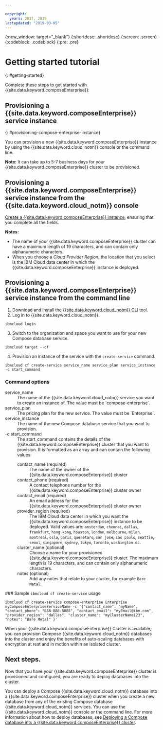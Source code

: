 ```yaml
---

copyright:
  years: 2017, 2019
lastupdated: "2019-03-05"
---
```


{:new_window: target="_blank"}
{:shortdesc: .shortdesc}
{:screen: .screen}
{:codeblock: .codeblock}
{:pre: .pre}

# Getting started tutorial
{: #getting-started}

Complete these steps to get started with {{site.data.keyword.composeEnterprise}}:

## Provisioning a {{site.data.keyword.composeEnterprise}} service instance
{: #provisioning-compose-enterprise-instance}

You can provision a new {{site.data.keyword.composeEnterprise}} instance by using the {{site.data.keyword.cloud_notm}} console or the command line.

**Note:** It can take up to 5-7 business days for your {{site.data.keyword.composeEnterprise}} cluster to be provisioned.

## Provisioning a {{site.data.keyword.composeEnterprise}} service instance from the {{site.data.keyword.cloud_notm}} console

[Create a {{site.data.keyword.composeEnterprise}} instance](https://{DomainName}/catalog/compose-enterprise/), ensuring that you complete all the fields.

**Notes:**
- The name of your {{site.data.keyword.composeEnterprise}} cluster can have a maximum length of 19 characters, and can contain only alphanumeric characters.
- When you choose a *Cloud Provider Region*, the location that you select is the IBM Cloud data center in which the {{site.data.keyword.composeEnterprise}} instance is deployed.


## Provisioning a {{site.data.keyword.composeEnterprise}} service instance from the command line

1. Download and install the [{{site.data.keyword.cloud_notm}} CLI](/docs/cli/reference/ibmcloud?topic=cloud-cli-install-ibmcloud-cli) tool.
2. Log in to {{site.data.keyword.cloud_notm}}.

  ```
  ibmcloud login
  ```

3. Switch to the organization and space you want to use for your new Compose database service.

  ```
  ibmcloud target --cf
  ```

4. Provision an instance of the service with the `create-service` command.

  ```
  ibmcloud cf create-service service_name service_plan service_instance -c start_command
  ```

### Command options

  <dl>
    <dt>service_name</dt>
    <dd>
    The name of the {{site.data.keyword.cloud_notm}} service you want to create an instance of. The value must be `compose-enterprise`.
    </dd>
    <dt>service_plan</dt>
    <dd>
    The pricing plan for the new service. The value must be `Enterprise`.
    </dd>
    <dt>service_instance</dt>
    <dd>
    The name of the new Compose database service that you want to provision.
    </dd>
    <dt>-c start_command</dt>
    <dd>
    The start_command contains the details of the {{site.data.keyword.composeEnterprise}} cluster that you want to provision. It is formatted as an array and can contain the following values:
      <dl>
        <dt>contact_name (required)</dt>
        <dd>
        The name of the owner of the {{site.data.keyword.composeEnterprise}} cluster
        </dd>
        <dt>contact_phone (required)</dt>
        <dd>
        A contact telephone number for the {{site.data.keyword.composeEnterprise}} cluster owner
        </dd>
        <dt>contact_email (required)</dt>
        <dd>
        An email address for the {{site.data.keyword.composeEnterprise}} cluster owner
        </dd>
        <dt>provider_region (required)</dt>
        <dd>
        The IBM Cloud data center in which you want the {{site.data.keyword.composeEnterprise}} instance to be deployed. Valid values are: <code>amsterdam</code>, <code>chennai</code>, <code>dallas</code>, <code>frankfurt</code>, <code>hong kong</code>, <code>houston</code>, <code>london</code>, <code>melbourne</code>, <code>milan</code>, <code>montreal</code>, <code>oslo</code>, <code>paris</code>, <code>queretaro</code>, <code>san jose</code>, <code>sao paulo</code>, <code>seattle</code>, <code>seoul</code>, <code>singapore</code>, <code>sydney</code>, <code>tokyo</code>, <code>toronto</code>, <code>washington dc</code>.
        </dd>
        <dt>cluster_name (optional)</dt>
        <dd>
        Choose a name for your provisioned {{site.data.keyword.composeEnterprise}} cluster. The maximum length is 19 characters, and can contain only alphanumeric characters.
        </dd>
        <dt>notes (optional)</dt>
        <dd>
        Add any notes that relate to your cluster, for example <code>Bare Metal</code>.
        </dd>
      </dl>
    </dd>
  </dl>

### Sample `ibmcloud cf create-service` usage

```
ibmcloud cf create-service compose-enterprise Enterprise myComposeEnterpriseServiceName -c '{"contact_name": "myName", "contact_phone": "888-888-8888", "contact_email": "myEmail@ibm.com", "provider_region": "dallas", "cluster_name": "myClusterName123", "notes": "Bare Metal" }'
```

When your {{site.data.keyword.composeEnterprise}} Cluster is available, you can provision Compose {{site.data.keyword.cloud_notm}} databases into the cluster and enjoy the benefits of auto-scaling databases with encryption at rest and in motion within an isolated cluster.

## Next steps.

Now that you have your {{site.data.keyword.composeEnterprise}} cluster is provisioned and configured, you are ready to deploy databases into the cluster.

You can deploy a Compose {{site.data.keyword.cloud_notm}} database into a {{site.data.keyword.composeEnterprise}} cluster when you create a new database from any of the existing Compose database {{site.data.keyword.cloud_notm}} services. You can use the {{site.data.keyword.cloud_notm}} console or the command line. For more information about how to deploy databases, see [Deploying a Compose database into a {{site.data.keyword.composeEnterprise}} cluster](/docs/ComposeEnterprise?topic=compose-enterprise-deploying).





